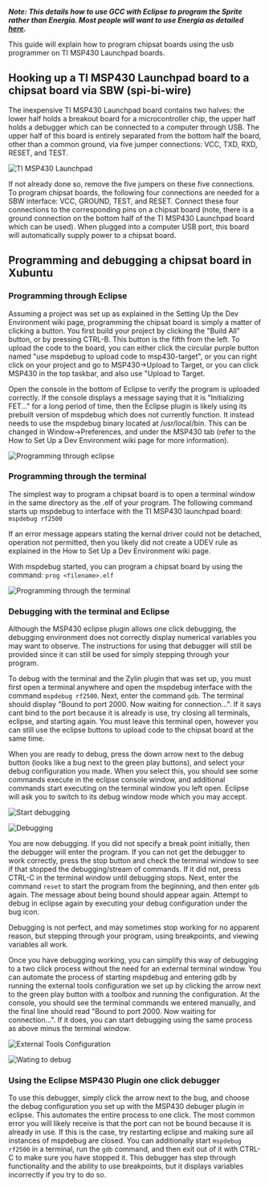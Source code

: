 ***Note: This details how to use GCC with Eclipse to program the Sprite rather than Energia. Most people will want to use Energia as detailed [here](https://github.com/zacinaction/kicksat/wiki/Getting-started-with-the-Sprite-Development-Kit).***

This guide will explain how to program chipsat boards using the usb programmer on TI MSP430 Launchpad boards.

## Hooking up a TI MSP430 Launchpad board to a chipsat board via SBW (spi-bi-wire)
The inexpensive TI MSP430 Launchpad board contains two halves: the lower half holds a breakout board for a microcontroller chip, the upper half holds a debugger which can be connected to a computer through USB. The upper half of this board is entirely separated from the bottom half the board, other than a common ground, via five jumper connections: VCC, TXD, RXD, RESET, and TEST. 

![TI MSP430 Launchpad](http://i.imgur.com/OuiAB.png)

If not already done so, remove the five jumpers on these five connections. To program chipsat boards, the following four connections are needed for a SBW interface: VCC, GROUND, TEST, and RESET. Connect these four connections to the corresponding pins on a chipsat board (note, there is a ground connection on the bottom half of the TI MSP430 Launchpad board which can be used). When plugged into a computer USB port, this board will automatically supply power to a chipsat board.

## Programming and debugging a chipsat board in Xubuntu
### Programming through Eclipse
Assuming a project was set up as explained in the Setting Up the Dev Environment wiki page, programming the chipsat board is simply a matter of clicking a button. You first build your project by clicking the "Build All" button, or by pressing CTRL-B. This button is the fifth from the left. To upload the code to the board, you can either click the circular purple button named "use mspdebug to upload code to msp430-target", or you can right click on your project and go to MSP430->Upload to Target, or you can click MSP430 in the top taskbar, and also use "Upload to Target.

Open the console in the bottom of Eclipse to verify the program is uploaded correctly. If the console displays a message saying that it is "Initializing FET..." for a long period of time, then the Eclipse plugin is likely using its prebuilt version of mspdebug which does not currently function. It instead needs to use the mspdebug binary located at /usr/local/bin. This can be changed in Window->Preferences, and under the MSP430 tab (refer to the How to Set Up a Dev Environment wiki page for more information).

![Programming through eclipse](http://i.imgur.com/bNC5o.png)

### Programming through the terminal
The simplest way to program a chipsat board is to open a terminal window in the same directory as the .elf of your program. The following command starts up mspdebug to interface with the TI MSP430 launchpad board: `mspdebug rf2500`

If an error message appears stating the kernal driver could not be detached, operation not permitted, then you likely did not create a UDEV rule as explained in the How to Set Up a Dev Environment wiki page.

With mspdebug started, you can program a chipsat board by using the command: `prog <filename>.elf`

![Programming through the terminal](http://i.imgur.com/TwnG8.png)

### Debugging with the terminal and Eclipse
Although the MSP430 eclipse plugin allows one click debugging, the debugging environment does not correctly display numerical variables you may want to observe. The instructions for using that debugger will still be provided since it can  still be used for simply stepping through your program.

To debug with the terminal and the Zylin plugin that was set up, you must first open a terminal anywhere and open the mspdebug interface with the command `mspdebug rf2500`. Next, enter the command `gdb`. The terminal should display "Bound to port 2000. Now waiting for connection...". If it says cant bind to the port because it is already is use, try closing all terminals, eclipse, and starting again. You must leave this terminal open, however you can still use the eclipse buttons to upload code to the chipsat board at the same time.

When you are ready to debug, press the down arrow next to the debug button (looks like a bug next to the green play buttons), and select your debug configuration you made. When you select this, you should see some commands execute in the eclipse console window, and additional commands start executing on the terminal window you left open. Eclipse will ask you to switch to its debug window mode which you may accept.

![Start debugging](http://i.imgur.com/7MSWd.png)

![Debugging](http://i.imgur.com/mUtmU.png)

You are now debugging. If you did not specify a break point initially, then the debugger will enter the program. If you can not get the debugger to work correctly, press the stop button and check the terminal window to see if that stopped the debugging/stream of commands. If it did not, press CTRL-C in the terminal window until debugging stops. Next, enter the command `reset` to start the program from the beginning, and then enter `gdb` again. The message about being bound should appear again. Attempt to debug in eclipse again by executing your debug configuration under the bug icon.

Debugging is not perfect, and may sometimes stop working for no apparent reason, but stepping through your program, using breakpoints, and viewing variables all work.

Once you have debugging working, you can simplify this way of debugging to a two click process without the need for an external terminal window. You can automate the process of starting mspdebug and entering gdb by running the external tools configuration we set up by clicking the arrow next to the green play button with a toolbox and running the configuration. At the console, you should see the terminal commands we entered manually, and the final line should read "Bound to port 2000. Now waiting for connection...". If it does, you can start debugging using the same process as above minus the terminal window.

![External Tools Configuration](http://i.imgur.com/ZguPW.png)

![Wating to debug](http://i.imgur.com/XappT.png)

### Using the Eclipse MSP430 Plugin one click debugger
To use this debugger, simply click the arrow next to the bug, and choose the debug configuration you set up with the MSP430 debuger plugin in eclipse. This automates the entire process to one click. The most common error you will likely receive is that the port can not be bound because it is already in use. If this is the case, try restarting eclipse and making sure all instances of mspdebug are closed. You can additionally start `mspdebug rf2500` in a terminal, run the `gdb` command, and then exit out of it with CTRL-C to make sure you have stopped it. This debugger has step through functionality and the ability to use breakpoints, but it displays variables incorrectly if you try to do so.